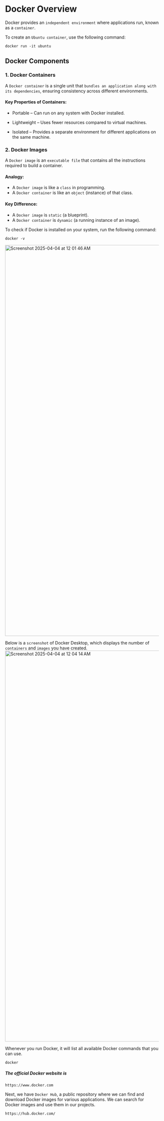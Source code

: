 # Docker Overview
Docker provides an ```independent environment``` where applications run, known as a ```container```.

To create an ```Ubuntu container```, use the following command:
```
docker run -it ubuntu
```

## Docker Components
### 1. Docker Containers
A ```Docker container``` is a single unit that ```bundles an application along with its dependencies```, ensuring consistency across different environments.
#### Key Properties of Containers:
- Portable – Can run on any system with Docker installed.

- Lightweight – Uses fewer resources compared to virtual machines.

- Isolated – Provides a separate environment for different applications on the same machine.

### 2. Docker Images
A ```Docker image``` is an ```executable file``` that contains all the instructions required to build a container.

####  Analogy:
- A ```Docker image``` is like a ```class``` in programming.
- A ```Docker container``` is like an ```object``` (instance) of that class.


#### Key Difference:
- A ```Docker image``` is ```static``` (a blueprint).
- A ```Docker container``` is ```dynamic``` (a running instance of an image).


To check if Docker is installed on your system, run the following command:
```
docker -v
```
<img width="1280" alt="Screenshot 2025-04-04 at 12 01 46 AM" src="https://github.com/user-attachments/assets/ca268b81-7de7-48ad-b790-0daf2f83c253" />

Below is a ```screenshot``` of Docker Desktop, which displays the number of ```containers``` and ```images``` you have created.
<img width="1280" alt="Screenshot 2025-04-04 at 12 04 14 AM" src="https://github.com/user-attachments/assets/6dcb3d7f-c055-4647-966d-0b6000d74864" />

Whenever you run Docker, it will list all available Docker commands that you can use.
```
docker
```

##### The official Docker website is
```
https://www.docker.com
```

Next, we have ```Docker Hub```, a public repository where we can find and download Docker images for various applications. We can search for Docker images and use them in our projects.
```
https://hub.docker.com/
```













